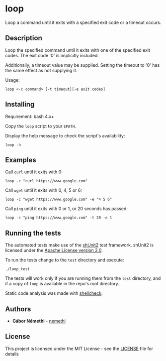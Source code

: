 # loop

Loop a command until it exits with a specified exit code or a timeout occurs.

## Description

Loop the specified command until it exits with one of the specified exit codes.
The exit code '0' is implicitly included.

Additionally, a timeout value may be supplied.
Setting the timeout to '0' has the same effect as not supplying it.

Usage:
```
loop <-c command> [-t timeout][-e exit codes]
```

## Installing

Requirement: bash 4.x+

Copy the `loop` script to your `$PATH`.

Display the help message to check the script's availability:

```
loop -h
```

## Examples

Call `curl` until it exits with 0:
```
loop -c "curl https://www.google.com"
```

Call `wget` until it exits with 0, 4, 5 or 6:
```
loop -c "wget https://www.google.com" -e "4 5 6"
```

Call `ping` until it exits with 0 or 1, or 20 seconds has passed:
```
loop -c "ping https://www.google.com" -t 20 -e 1
```

## Running the tests

The automated tests make use of the [shUnit2](https://github.com/kward/shunit2) test framework.
shUnit2 is licensed under the [Apache License version 2.0](https://www.apache.org/licenses/LICENSE-2.0).

To run the tests change to the `test` directory and execute:
```
./loop_test
```
The tests will work only if you are running them from the `test` directory,
and if a copy of `loop` is available in the repo's root directory.


Static code analysis was made with [shellcheck](https://github.com/koalaman/shellcheck).

## Authors

* **Gábor Némethi** - [nemethi](https://github.com/nemethi)

## License

This project is licensed under the MIT License - see the [LICENSE](LICENSE) file for details
